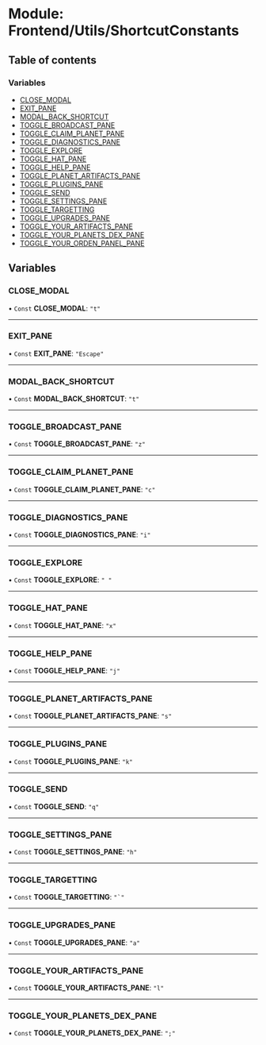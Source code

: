 # Module: Frontend/Utils/ShortcutConstants

## Table of contents

### Variables

- [CLOSE_MODAL](Frontend_Utils_ShortcutConstants.md#close_modal)
- [EXIT_PANE](Frontend_Utils_ShortcutConstants.md#exit_pane)
- [MODAL_BACK_SHORTCUT](Frontend_Utils_ShortcutConstants.md#modal_back_shortcut)
- [TOGGLE_BROADCAST_PANE](Frontend_Utils_ShortcutConstants.md#toggle_broadcast_pane)
- [TOGGLE_CLAIM_PLANET_PANE](Frontend_Utils_ShortcutConstants.md#toggle_claim_planet_pane)
- [TOGGLE_DIAGNOSTICS_PANE](Frontend_Utils_ShortcutConstants.md#toggle_diagnostics_pane)
- [TOGGLE_EXPLORE](Frontend_Utils_ShortcutConstants.md#toggle_explore)
- [TOGGLE_HAT_PANE](Frontend_Utils_ShortcutConstants.md#toggle_hat_pane)
- [TOGGLE_HELP_PANE](Frontend_Utils_ShortcutConstants.md#toggle_help_pane)
- [TOGGLE_PLANET_ARTIFACTS_PANE](Frontend_Utils_ShortcutConstants.md#toggle_planet_artifacts_pane)
- [TOGGLE_PLUGINS_PANE](Frontend_Utils_ShortcutConstants.md#toggle_plugins_pane)
- [TOGGLE_SEND](Frontend_Utils_ShortcutConstants.md#toggle_send)
- [TOGGLE_SETTINGS_PANE](Frontend_Utils_ShortcutConstants.md#toggle_settings_pane)
- [TOGGLE_TARGETTING](Frontend_Utils_ShortcutConstants.md#toggle_targetting)
- [TOGGLE_UPGRADES_PANE](Frontend_Utils_ShortcutConstants.md#toggle_upgrades_pane)
- [TOGGLE_YOUR_ARTIFACTS_PANE](Frontend_Utils_ShortcutConstants.md#toggle_your_artifacts_pane)
- [TOGGLE_YOUR_PLANETS_DEX_PANE](Frontend_Utils_ShortcutConstants.md#toggle_your_planets_dex_pane)
- [TOGGLE_YOUR_ORDEN_PANEL_PANE](Frontend_Utils_ShortcutConstants.md#toggle_your_orden_panel_pane)

## Variables

### CLOSE_MODAL

• `Const` **CLOSE_MODAL**: `"t"`

---

### EXIT_PANE

• `Const` **EXIT_PANE**: `"Escape"`

---

### MODAL_BACK_SHORTCUT

• `Const` **MODAL_BACK_SHORTCUT**: `"t"`

---

### TOGGLE_BROADCAST_PANE

• `Const` **TOGGLE_BROADCAST_PANE**: `"z"`

---

### TOGGLE_CLAIM_PLANET_PANE

• `Const` **TOGGLE_CLAIM_PLANET_PANE**: `"c"`

---

### TOGGLE_DIAGNOSTICS_PANE

• `Const` **TOGGLE_DIAGNOSTICS_PANE**: `"i"`

---

### TOGGLE_EXPLORE

• `Const` **TOGGLE_EXPLORE**: `" "`

---

### TOGGLE_HAT_PANE

• `Const` **TOGGLE_HAT_PANE**: `"x"`

---

### TOGGLE_HELP_PANE

• `Const` **TOGGLE_HELP_PANE**: `"j"`

---

### TOGGLE_PLANET_ARTIFACTS_PANE

• `Const` **TOGGLE_PLANET_ARTIFACTS_PANE**: `"s"`

---

### TOGGLE_PLUGINS_PANE

• `Const` **TOGGLE_PLUGINS_PANE**: `"k"`

---

### TOGGLE_SEND

• `Const` **TOGGLE_SEND**: `"q"`

---

### TOGGLE_SETTINGS_PANE

• `Const` **TOGGLE_SETTINGS_PANE**: `"h"`

---

### TOGGLE_TARGETTING

• `Const` **TOGGLE_TARGETTING**: `` "`" ``

---

### TOGGLE_UPGRADES_PANE

• `Const` **TOGGLE_UPGRADES_PANE**: `"a"`

---

### TOGGLE_YOUR_ARTIFACTS_PANE

• `Const` **TOGGLE_YOUR_ARTIFACTS_PANE**: `"l"`

---

### TOGGLE_YOUR_PLANETS_DEX_PANE

• `Const` **TOGGLE_YOUR_PLANETS_DEX_PANE**: `";"`
